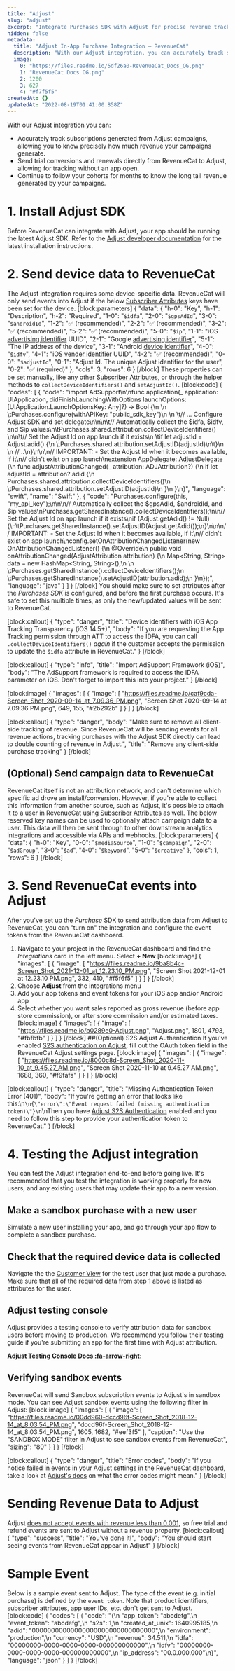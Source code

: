 ```yaml
---
title: "Adjust"
slug: "adjust"
excerpt: "Integrate Purchases SDK with Adjust for precise revenue tracking"
hidden: false
metadata: 
  title: "Adjust In-App Purchase Integration – RevenueCat"
  description: "With our Adjust integration, you can accurately track subscriptions generated from Adjust campaigns, allowing you to know precisely how much revenue your campaigns generate. And more!"
  image: 
    0: "https://files.readme.io/5df26a0-RevenueCat_Docs_OG.png"
    1: "RevenueCat Docs OG.png"
    2: 1200
    3: 627
    4: "#f7f5f5"
createdAt: {}
updatedAt: "2022-08-19T01:41:00.858Z"
---
```

With our Adjust integration you can:
* Accurately track subscriptions generated from Adjust campaigns, allowing you to know precisely how much revenue your campaigns generate.
* Send trial conversions and renewals directly from RevenueCat to Adjust, allowing for tracking without an app open.
* Continue to follow your cohorts for months to know the long tail revenue generated by your campaigns.

# 1. Install Adjust SDK 

Before RevenueCat can integrate with Adjust, your app should be running the latest Adjust SDK. Refer to the [Adjust developer documentation](https://help.adjust.com/sdk) for the latest installation instructions.

# 2. Send device data to RevenueCat

The Adjust integration requires some device-specific data. RevenueCat will only send events into Adjust if the below [Subscriber Attributes](doc:subscriber-attributes) keys have been set for the device.
[block:parameters]
{
  "data": {
    "h-0": "Key",
    "h-1": "Description",
    "h-2": "Required",
    "1-0": "`$idfa`",
    "2-0": "`$gpsAdId`",
    "3-0": "`$androidId`",
    "1-2": "✅ (recommended)",
    "2-2": "✅ (recommended)",
    "3-2": "✅ (recommended)",
    "5-2": "✅ (recommended)",
    "5-0": "`$ip`",
    "1-1": "iOS [advertising identifier](https://developer.apple.com/documentation/adsupport/asidentifiermanager/1614151-advertisingidentifier) UUID",
    "2-1": "Google [advertising identifier](https://developers.google.com/android/reference/com/google/android/gms/ads/identifier/AdvertisingIdClient.Info)",
    "5-1": "The IP address of the device",
    "3-1": "Android [device identifier](https://developer.android.com/reference/android/provider/Settings.Secure#ANDROID_ID)",
    "4-0": "`$idfv`",
    "4-1": "iOS [vender identifier](https://developer.apple.com/documentation/uikit/uidevice/1620059-identifierforvendor) UUID",
    "4-2": "✅ (recommended)",
    "0-0": "`$adjustId`",
    "0-1": "Adjust Id. The unique Adjust identifier for the user",
    "0-2": "✅ (required)"
  },
  "cols": 3,
  "rows": 6
}
[/block]
These properties can be set manually, like any other [Subscriber Attributes](doc:subscriber-attributes), or through the helper methods to `collectDeviceIdentifiers()` and `setAdjustId()`. 
[block:code]
{
  "codes": [
    {
      "code": "import AdSupport\n\nfunc application(_ application: UIApplication, didFinishLaunchingWithOptions launchOptions: [UIApplication.LaunchOptionsKey: Any]?) -> Bool {\n  \n  \tPurchases.configure(withAPIKey: \"public_sdk_key\")\n  \n  \t// ... Configure Adjust SDK and set delegate\n\n\n\t// Automatically collect the $idfa, $idfv, and $ip values\n\tPurchases.shared.attribution.collectDeviceIdentifiers() \n\n\t// Set the Adjust Id on app launch if it exists\n  \tif let adjustId = Adjust.adid() {\n    \tPurchases.shared.attribution.setAdjustID(adjustId)\n\t}\n  \n  // ..\n}\n\n\n// IMPORTANT: - Set the Adjust Id when it becomes available, if it\n// didn't exist on app launch\nextension AppDelegate: AdjustDelegate {\n    func adjustAttributionChanged(_ attribution: ADJAttribution?) {\n        if let adjustId = attribution?.adid {\n            Purchases.shared.attribution.collectDeviceIdentifiers()\n          \tPurchases.shared.attribution.setAdjustID(adjustId)\n        }\n    }\n}",
      "language": "swift",
      "name": "Swift"
    },
    {
      "code": "Purchases.configure(this, \"my_api_key\");\n\n\n// Automatically collect the $gpsAdId, $androidId, and $ip values\nPurchases.getSharedInstance().collectDeviceIdentifiers();\n\n// Set the Adjust Id on app launch if it exists\nif (Adjust.getAdid() != Null) {\n\tPurchases.getSharedInstance().setAdjustID(Adjust.getAdid());\n}\n\n\n// IMPORTANT: - Set the Adjust Id when it becomes available, if it\n// didn't exist on app launch\nconfig.setOnAttributionChangedListener(new OnAttributionChangedListener() {\n    @Override\n    public void onAttributionChanged(AdjustAttribution attribution) {\n        Map<String, String> data = new HashMap<String, String>();\n      \n      \tPurchases.getSharedInstance().collectDeviceIdentifiers();\n      \tPurchases.getSharedInstance().setAdjustID(attribution.adid);\n    }\n});",
      "language": "java"
    }
  ]
}
[/block]
You should make sure to set attributes after the *Purchases SDK* is configured, and before the first purchase occurs. It's safe to set this multiple times, as only the new/updated values will be sent to RevenueCat.

[block:callout]
{
  "type": "danger",
  "title": "Device identifiers with iOS App Tracking Transparency (iOS 14.5+)",
  "body": "If you are requesting the App Tracking permission through ATT to access the IDFA, you can call `.collectDeviceIdentifiers()` *again* if the customer accepts the permission to update the `$idfa` attribute in RevenueCat."
}
[/block]

[block:callout]
{
  "type": "info",
  "title": "Import AdSupport Framework (iOS)",
  "body": "The AdSupport framework is required to access the IDFA parameter on iOS. Don't forget to import this into your project."
}
[/block]

[block:image]
{
  "images": [
    {
      "image": [
        "https://files.readme.io/caf9cda-Screen_Shot_2020-09-14_at_7.09.36_PM.png",
        "Screen Shot 2020-09-14 at 7.09.36 PM.png",
        649,
        155,
        "#2b292b"
      ]
    }
  ]
}
[/block]

[block:callout]
{
  "type": "danger",
  "body": "Make sure to remove all client-side tracking of revenue. Since RevenueCat will be sending events for all revenue actions, tracking purchases with the Adjust SDK directly can lead to double counting of revenue in Adjust.",
  "title": "Remove any client-side purchase tracking"
}
[/block]
## (Optional) Send campaign data to RevenueCat
RevenueCat itself is not an attribution network, and can't determine which specific ad drove an install/conversion. However, if you're able to collect this information from another source, such as Adjust, it's possible to attach it to a user in RevenueCat using [Subscriber Attributes](doc:subscriber-attributes)  as well.
The below reserved key names can be used to optionally attach campaign data to a user. This data will then be sent through to other downstream analytics integrations and accessible via APIs and webhooks.
[block:parameters]
{
  "data": {
    "h-0": "Key",
    "0-0": "`$mediaSource`",
    "1-0": "`$campaign`",
    "2-0": "`$adGroup`",
    "3-0": "`$ad`",
    "4-0": "`$keyword`",
    "5-0": "`$creative`"
  },
  "cols": 1,
  "rows": 6
}
[/block]
# 3. Send RevenueCat events into Adjust

After you've set up the *Purchase* SDK to send attribution data from Adjust to RevenueCat, you can "turn on" the integration and configure the event tokens from the RevenueCat dashboard.

1. Navigate to your project in the RevenueCat dashboard and find the *Integrations* card in the left menu. Select **+ New** 
[block:image]
{
  "images": [
    {
      "image": [
        "https://files.readme.io/9ba8b4c-Screen_Shot_2021-12-01_at_12.23.10_PM.png",
        "Screen Shot 2021-12-01 at 12.23.10 PM.png",
        332,
        410,
        "#f5f6f5"
      ]
    }
  ]
}
[/block]
2. Choose **Adjust** from the integrations menu
3. Add your app tokens and event tokens for your iOS app and/or Android app
4. Select whether you want sales reported as gross revenue (before app store commission), or after store commission and/or estimated taxes.
[block:image]
{
  "images": [
    {
      "image": [
        "https://files.readme.io/b0289e0-Adjust.png",
        "Adjust.png",
        1801,
        4793,
        "#fbfbfb"
      ]
    }
  ]
}
[/block]
##(Optional) S2S Adjust Authentication
If you've enabled [S2S authentication on Adjust](https://help.adjust.com/en/article/server-to-server-s2s-security), fill out the OAuth token field in the RevenueCat Adjust settings page.
[block:image]
{
  "images": [
    {
      "image": [
        "https://files.readme.io/8000c8d-Screen_Shot_2020-11-10_at_9.45.27_AM.png",
        "Screen Shot 2020-11-10 at 9.45.27 AM.png",
        1688,
        360,
        "#f9fafa"
      ]
    }
  ]
}
[/block]

[block:callout]
{
  "type": "danger",
  "title": "Missing Authentication Token Error (401)",
  "body": "If you're getting an error that looks like this:\n```\n{\"error\":\"Event request failed (missing authentication token)\"}\n```\nThen you have [Adjust S2S Authentication](https://help.adjust.com/en/article/server-to-server-s2s-security) enabled and you need to follow this step to provide your authentication token to RevenueCat."
}
[/block]
# 4. Testing the Adjust integration

You can test the Adjust integration end-to-end before going live. It's recommended that you test the integration is working properly for new users, and any existing users that may update their app to a new version.

## Make a sandbox purchase with a new user
Simulate a new user installing your app, and go through your app flow to complete a sandbox purchase.

## Check that the required device data is collected
Navigate the the [Customer View](doc:customers) for the test user that just made a purchase. Make sure that all of the required data from step 1 above is listed as attributes for the user.

## Adjust testing console
Adjust provides a testing console to verify attribution data for sandbox users before moving to production. We recommend you follow their testing guide if you're submitting an app for the first time with Adjust attribution.

**[Adjust Testing Console Docs :fa-arrow-right:](https://docs.adjust.com/en/testing-console/)**

## Verifying sandbox events
RevenueCat will send Sandbox subscription events to Adjust's in sandbox mode. You can see Adjust sandbox events using the following filter in Adjust:
[block:image]
{
  "images": [
    {
      "image": [
        "https://files.readme.io/00dd960-dccd96f-Screen_Shot_2018-12-14_at_8.03.54_PM.png",
        "dccd96f-Screen_Shot_2018-12-14_at_8.03.54_PM.png",
        1605,
        1682,
        "#eef3f5"
      ],
      "caption": "Use the \"SANDBOX MODE\" filter in Adjust to see sandbox events from RevenueCat",
      "sizing": "80"
    }
  ]
}
[/block]

[block:callout]
{
  "type": "danger",
  "title": "Error codes",
  "body": "If you notice failed in events in your Adjust settings in the RevenueCat dashboard, take a look at [Adjust's docs](https://help.adjust.com/en/article/s2s-api-reference?src=search#event-submission-responses) on what the error codes might mean."
}
[/block]
# Sending Revenue Data to Adjust

Adjust [does not accept events with revenue less than 0.001](https://help.adjust.com/en/article/server-to-server-events#track-revenue), so free trial and refund events are sent to Adjust without a revenue property.
[block:callout]
{
  "type": "success",
  "title": "You've done it!",
  "body": "You should start seeing events from RevenueCat appear in Adjust"
}
[/block]
# Sample Event

Below is a sample event sent to Adjust. The type of the event (e.g. initial purchase) is defined by the `event_token`. Note that product identifiers, subscriber attributes, app user IDs, etc. don't get sent to Adjust.
[block:code]
{
  "codes": [
    {
      "code": "{\n  \"app_token\": \"abcdefg\",\n  \"event_token\": \"abcdefg\",\n  \"s2s\": 1,\n  \"created_at_unix\": 1640995185,\n  \"adid\": \"00000000000000000000000000000000\",\n  \"environment\": \"production\",\n  \"currency\": \"USD\",\n  \"revenue\": 34.511,\n  \"idfa\": \"00000000-0000-0000-0000-000000000000\",\n  \"idfv\": \"00000000-0000-0000-0000-000000000000\",\n  \"ip_address\": \"00.0.000.000\"\n}",
      "language": "json"
    }
  ]
}
[/block]